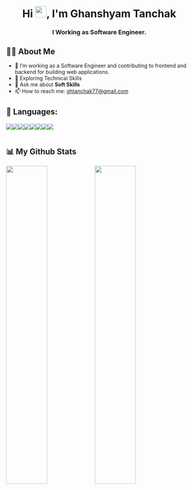 <h1 align="center">Hi <img src="https://raw.githubusercontent.com/MartinHeinz/MartinHeinz/master/wave.gif" width="30">, I'm Ghanshyam Tanchak</h1>
<h3 align="center">I Working as Software Engineer.</h3>

## 🙋‍♂️ About Me
  
- 🔭 I’m working as a Software Engineer and contributing to frontend and backend for building web applications.
- 🌱 Exploring Technical Skills
- 💬 Ask me about <b>Soft Skills</b>
- 📫 How to reach me: ghtanchak77@gmail.com


## 🚀 Languages:
  
<div>
  <img align="left" style="margin: 2px 0" src="https://img.shields.io/badge/react-%2320232a.svg?style=for-the-badge&logo=react&logoColor=%2361DAFB">
  <img align="left" style="margin: 2px 0" src="https://img.shields.io/badge/redux-%23593d88.svg?style=for-the-badge&logo=redux&logoColor=white">
  <img align="left" style="margin: 2px 0" src="https://img.shields.io/badge/typescript-%23007ACC.svg?style=for-the-badge&logo=typescript&logoColor=white">
  <img align="left" style="margin: 2px 0" src="https://img.shields.io/badge/javascript-%23323330.svg?style=for-the-badge&logo=javascript&logoColor=%23F7DF1E">
  <img align="left" style="margin: 2px 0" src="https://img.shields.io/badge/SASS-hotpink.svg?style=for-the-badge&logo=SASS&logoColor=white">
  <img align="left" style="margin: 2px 0" src="https://img.shields.io/badge/Next-white?style=for-the-badge&logo=next.js&logoColor=black">
  <img align="left" style="margin: 2px 0" src="https://img.shields.io/badge/node.js-6DA55F?style=for-the-badge&logo=node.js&logoColor=white">
  <img align="left" style="margin: 2px 0" src="https://img.shields.io/badge/-React%20Query-FF4154?style=for-the-badge&logo=react%20query&logoColor=white">
</div>
<br/>
<br/>
  
## 📊 My Github Stats

<div>
<img align="left" width="47%" src="https://github-readme-stats.vercel.app/api/top-langs/?username=ghanshyamtanchak&layout=compact" />
<img align="left" width="47%" src="https://github-readme-stats.vercel.app/api?username=ghanshyamtanchak&show_icons=true&theme=radical&show_icons=true&count_private=true" />
</div>

